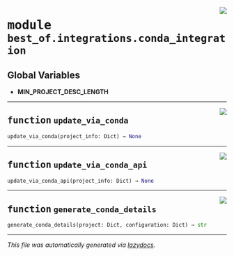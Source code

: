 <!-- markdownlint-disable -->

<a href="https://github.com/ml-tooling/best-of-generator/blob/main/src/best_of/integrations/conda_integration.py#L0"><img align="right" style="float:right;" src="https://img.shields.io/badge/-source-cccccc?style=flat-square"></a>

# <kbd>module</kbd> `best_of.integrations.conda_integration`




**Global Variables**
---------------
- **MIN_PROJECT_DESC_LENGTH**

---

<a href="https://github.com/ml-tooling/best-of-generator/blob/main/src/best_of/integrations/conda_integration.py#L15"><img align="right" style="float:right;" src="https://img.shields.io/badge/-source-cccccc?style=flat-square"></a>

## <kbd>function</kbd> `update_via_conda`

```python
update_via_conda(project_info: Dict) → None
```






---

<a href="https://github.com/ml-tooling/best-of-generator/blob/main/src/best_of/integrations/conda_integration.py#L36"><img align="right" style="float:right;" src="https://img.shields.io/badge/-source-cccccc?style=flat-square"></a>

## <kbd>function</kbd> `update_via_conda_api`

```python
update_via_conda_api(project_info: Dict) → None
```






---

<a href="https://github.com/ml-tooling/best-of-generator/blob/main/src/best_of/integrations/conda_integration.py#L127"><img align="right" style="float:right;" src="https://img.shields.io/badge/-source-cccccc?style=flat-square"></a>

## <kbd>function</kbd> `generate_conda_details`

```python
generate_conda_details(project: Dict, configuration: Dict) → str
```








---

_This file was automatically generated via [lazydocs](https://github.com/ml-tooling/lazydocs)._
